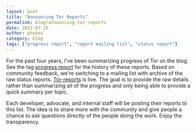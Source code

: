 ```yaml
---
layout: post
title: "Announcing Tor Reports"
permalink: blog/announcing-tor-reports
date: 2012-07-16
author: phobos
category: blog
tags: ["progress report", "report mailing list", "status report"]
---
```


For the past four years, I've been summarizing progress of Tor on the blog. See the tag [progress report](https://blog.torproject.org/category/tags/progress-report) for the history of these reports. Based on community feedback, we're switching to a mailing list with archive of the raw status reports. [Tor-reports](https://lists.torproject.org/pipermail/tor-reports/) is live. The goal is to provide the raw details rather than summarizing all of the progress and only being able to provide a quick summary per topic.

Each developer, advocate, and internal staff will be posting their reports to this list. The idea is to share more with the community and give people a chance to ask questions directly of the people doing the work. Enjoy the transparency.

